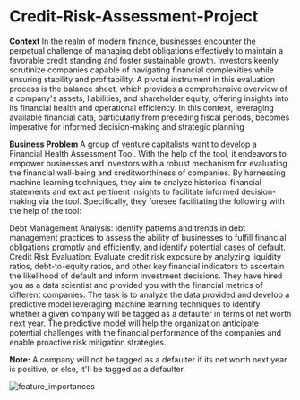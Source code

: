 # Credit-Risk-Assessment-Project

**Context**
In the realm of modern finance, businesses encounter the perpetual challenge of managing debt obligations effectively to maintain a favorable credit standing and foster sustainable growth. Investors keenly scrutinize companies capable of navigating financial complexities while ensuring stability and profitability. A pivotal instrument in this evaluation process is the balance sheet, which provides a comprehensive overview of a company's assets, liabilities, and shareholder equity, offering insights into its financial health and operational efficiency. In this context, leveraging available financial data, particularly from preceding fiscal periods, becomes imperative for informed decision-making and strategic planning

**Business Problem**
A group of venture capitalists want to develop a Financial Health Assessment Tool. With the help of the tool, it endeavors to empower businesses and investors with a robust mechanism for evaluating the financial well-being and creditworthiness of companies. By harnessing machine learning techniques, they aim to analyze historical financial statements and extract pertinent insights to facilitate informed decision-making via the tool. Specifically, they foresee facilitating the following with the help of the tool:

Debt Management Analysis: Identify patterns and trends in debt management practices to assess the ability of businesses to fulfill financial obligations promptly and efficiently, and identify potential cases of default.
Credit Risk Evaluation: Evaluate credit risk exposure by analyzing liquidity ratios, debt-to-equity ratios, and other key financial indicators to ascertain the likelihood of default and inform investment decisions.
They have hired you as a data scientist and provided you with the financial metrics of different companies. The task is to analyze the data provided and develop a predictive model leveraging machine learning techniques to identify whether a given company will be tagged as a defaulter in terms of net worth next year. The predictive model will help the organization anticipate potential challenges with the financial performance of the companies and enable proactive risk mitigation strategies.

**Note:** A company will not be tagged as a defaulter if its net worth next year is positive, or else, it'll be tagged as a defaulter.

![feature_importances](https://github.com/user-attachments/assets/06940365-b19e-4059-bcae-c6faa32ae468)



